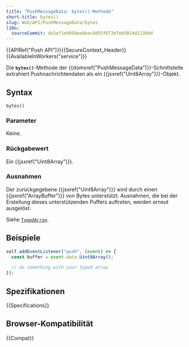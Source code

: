 ```yaml
---
title: "PushMessageData: bytes()-Methode"
short-title: bytes()
slug: Web/API/PushMessageData/bytes
l10n:
  sourceCommit: de2ef1e9950eebbacdd55f072dfe03014d113bbd
---
```


{{APIRef("Push API")}}{{SecureContext_Header}}{{AvailableInWorkers("service")}}

Die **`bytes()`**-Methode der {{domxref("PushMessageData")}}-Schnittstelle extrahiert Pushnachrichtendaten als ein {{jsxref("Uint8Array")}}-Objekt.

## Syntax

```js-nolint
bytes()
```

### Parameter

Keine.

### Rückgabewert

Ein {{jsxref("Uint8Array")}}.

### Ausnahmen

Der zurückgegebene {{jsxref("Uint8Array")}} wird durch einen {{jsxref("ArrayBuffer")}} von Bytes unterstützt. Ausnahmen, die bei der Erstellung dieses unterstützenden Puffers auftreten, werden erneut ausgelöst.

Siehe [`TypedArray`](/de/docs/Web/JavaScript/Reference/Global_Objects/TypedArray#exceptions).

## Beispiele

```js
self.addEventListener("push", (event) => {
  const buffer = event.data.Uint8Array();

  // do something with your typed array
});
```

## Spezifikationen

{{Specifications}}

## Browser-Kompatibilität

{{Compat}}

